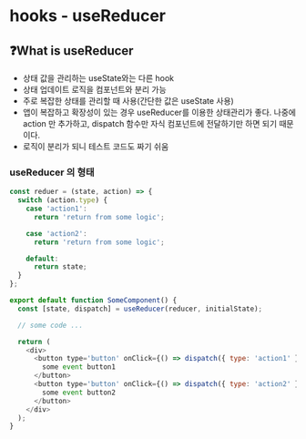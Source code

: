 # hooks - useReducer

## ❓What is **useReducer**

- 상태 값을 관리하는 useState와는 다른 hook
- 상태 업데이트 로직을 컴포넌트와 분리 가능
- 주로 복잡한 상태를 관리할 때 사용(간단한 값은 useState 사용)
- 앱이 복잡하고 확장성이 있는 경우 useReducer를 이용한 상태관리가 좋다.
  나중에 action 만 추가하고, dispatch 함수만 자식 컴포넌트에 전달하기만 하면 되기 때문이다.
- 로직이 분리가 되니 테스트 코드도 짜기 쉬움

### useReducer 의 형태

```js
const reduer = (state, action) => {
  switch (action.type) {
    case 'action1':
      return 'return from some logic';

    case 'action2':
      return 'return from some logic';

    default:
      return state;
  }
};

export default function SomeComponent() {
  const [state, dispatch] = useReducer(reducer, initialState);

  // some code ...

  return (
    <div>
      <button type='button' onClick={() => dispatch({ type: 'action1' })}>
        some event button1
      </button>
      <button type='button' onClick={() => dispatch({ type: 'action2' })}>
        some event button2
      </button>
    </div>
  );
}
```
